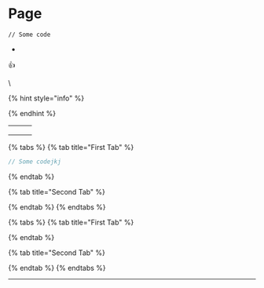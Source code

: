 # Page

```
// Some code
```



*

:thumbsup:

\


{% hint style="info" %}

{% endhint %}







|   |   |   |
| - | - | - |
|   |   |   |
|   |   |   |
|   |   |   |



{% tabs %}
{% tab title="First Tab" %}
```dart
// Some codejkj
```
{% endtab %}

{% tab title="Second Tab" %}

{% endtab %}
{% endtabs %}



{% tabs %}
{% tab title="First Tab" %}

{% endtab %}

{% tab title="Second Tab" %}

{% endtab %}
{% endtabs %}



















***
